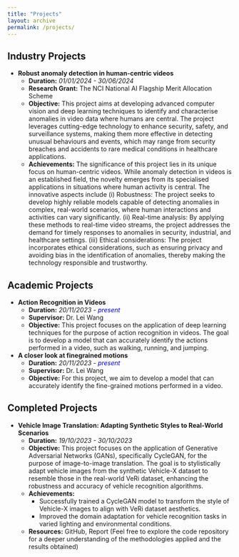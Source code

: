 ```yaml
---
title: "Projects"
layout: archive
permalink: /projects/
---
```


<style>
a:link, a:visited {
  text-decoration: none;
}

a:hover, a:active {
  text-decoration: underline;
}
</style>

## Industry Projects
  - **Robust anomaly detection in human-centric videos**
    - **Duration:** *01/01/2024 - 30/06/2024*
    - **Research Grant:** The NCI National AI Flagship Merit Allocation Scheme
    - **Objective:** This project aims at developing advanced computer vision and deep learning techniques to identify and characterise anomalies in video data where humans are central. The project leverages cutting-edge technology to enhance security, safety, and surveillance systems, making them more effective in detecting unusual behaviours and events, which may range from security breaches and accidents to rare medical conditions in healthcare applications.
    - **Achievements:**
      The significance of this project lies in its unique focus on human-centric videos. While anomaly detection in videos is an established field, the novelty emerges from its specialised applications in situations where human activity is central. The innovative aspects include (i) Robustness: The project seeks to develop highly reliable models capable of detecting anomalies in complex, real-world scenarios, where human interactions and activities can vary significantly. (ii) Real-time analysis: By applying these methods to real-time video streams, the project addresses the demand for timely responses to anomalies in security, industrial, and healthcare settings. (iii) Ethical considerations: The project incorporates ethical considerations, such as ensuring privacy and avoiding bias in the identification of anomalies, thereby making the technology responsible and trustworthy.

## Academic Projects
  - **Action Recognition in Videos**
    - **Duration:** *20/11/2023 - <span style="color: blue;">present</span>*
    - **Supervisor:** [Dr. Lei Wang](https://leiwangr.github.io/)
    - **Objective:** This project focuses on the application of deep learning techniques for the purpose of action recognition in videos. The goal is to develop a model that can accurately identify the actions performed in a video, such as walking, running, and jumping.
  - **A closer look at finegrained motions**
    - **Duration:** *20/11/2023 - <span style="color: blue;">present</span>*
    - **Supervisor:** [Dr. Lei Wang](https://leiwangr.github.io/)
    - **Objective:** For this project, we aim to develop a model that can accurately identify the fine-grained motions performed in a video. 

## Completed Projects

- **Vehicle Image Translation: Adapting Synthetic Styles to Real-World Scenarios**
  - **Duration:** *19/10/2023 - 30/10/2023*
  - **Objective:** This project focuses on the application of Generative Adversarial Networks (GANs), specifically CycleGAN, for the purpose of image-to-image translation. The goal is to stylistically adapt vehicle images from the synthetic Vehicle-X dataset to resemble those in the real-world VeRi dataset, enhancing the robustness and accuracy of vehicle recognition algorithms.
  - **Achievements:**
    - Successfully trained a CycleGAN model to transform the style of Vehicle-X images to align with VeRi dataset aesthetics.
    - Improved the domain adaptation for vehicle recognition tasks in varied lighting and environmental conditions.
  - **Resources:** [GitHub](https://github.com/q1xiangchen/CycleGAN_vehicle), [Report](/files/I2I_report.pdf) (Feel free to explore the code repository for a deeper understanding of the methodologies applied and the results obtained)